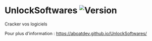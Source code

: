 # UnlockSoftwares ![Version](https://img.shields.io/badge/Version-1.5-red.svg)
Cracker vos logiciels

Pour plus d'information : https://aboatdev.github.io/UnlockSoftwares/
